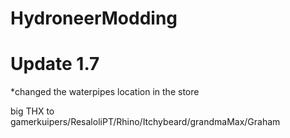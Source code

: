 # HydroneerModding

# Update 1.7

*changed the waterpipes location in the store


big THX to gamerkuipers/ResaloliPT/Rhino/Itchybeard/grandmaMax/Graham
